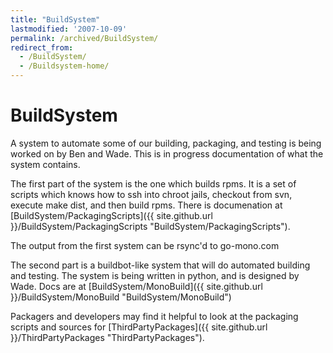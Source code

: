 ```yaml
---
title: "BuildSystem"
lastmodified: '2007-10-09'
permalink: /archived/BuildSystem/
redirect_from:
  - /BuildSystem/
  - /Buildsystem-home/
---
```


BuildSystem
===========

A system to automate some of our building, packaging, and testing is being worked on by Ben and Wade. This is in progress documentation of what the system contains.

The first part of the system is the one which builds rpms. It is a set of scripts which knows how to ssh into chroot jails, checkout from svn, execute make dist, and then build rpms. There is documenation at [BuildSystem/PackagingScripts]({{ site.github.url }}/BuildSystem/PackagingScripts "BuildSystem/PackagingScripts").

The output from the first system can be rsync'd to go-mono.com

The second part is a buildbot-like system that will do automated building and testing. The system is being written in python, and is designed by Wade. Docs are at [BuildSystem/MonoBuild]({{ site.github.url }}/BuildSystem/MonoBuild "BuildSystem/MonoBuild")

Packagers and developers may find it helpful to look at the packaging scripts and sources for [ThirdPartyPackages]({{ site.github.url }}/ThirdPartyPackages "ThirdPartyPackages").

